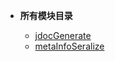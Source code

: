 

- **所有模块目录**

	- [jdocGenerate](/route/allmodule/jdocGenerate.md)
	- [metaInfoSeralize](/route/allmodule/metaInfoSeralize.md)

